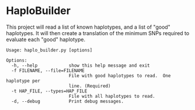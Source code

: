# HaploBuilder

This project will read a list of known haplotypes, and a list of "good" haplotypes.  It will then create a translation of the minimum SNPs required to evaluate each "good" haplotype.

```
Usage: haplo_builder.py [options]

Options:
  -h, --help            show this help message and exit
  -f FILENAME, --file=FILENAME
                        File with good haplotypes to read.  One haplotype per
                        line. (Required)
  -t HAP_FILE, --types=HAP_FILE
                        File with all haplotypes to read.
  -d, --debug           Print debug messages.

```